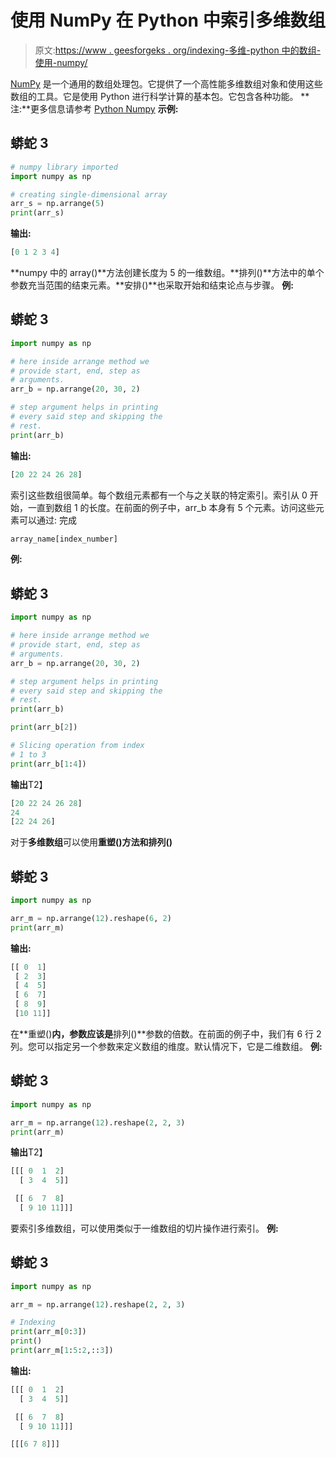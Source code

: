 # 使用 NumPy 在 Python 中索引多维数组

> 原文:[https://www . geesforgeks . org/indexing-多维-python 中的数组-使用-numpy/](https://www.geeksforgeeks.org/indexing-multi-dimensional-arrays-in-python-using-numpy/)

[NumPy](https://www.geeksforgeeks.org/python-numpy/) 是一个通用的数组处理包。它提供了一个高性能多维数组对象和使用这些数组的工具。它是使用 Python 进行科学计算的基本包。它包含各种功能。
**注:**更多信息请参考 [Python Numpy](http://geeksforgeeks.org/python-numpy/)
**示例:**

## 蟒蛇 3

```py
# numpy library imported
import numpy as np

# creating single-dimensional array
arr_s = np.arrange(5)
print(arr_s)
```

**输出:**

```py
[0 1 2 3 4]
```

**numpy 中的 array()**方法创建长度为 5 的一维数组。**排列()**方法中的单个参数充当范围的结束元素。**安排()**也采取开始和结束论点与步骤。
**例:**

## 蟒蛇 3

```py
import numpy as np

# here inside arrange method we
# provide start, end, step as
# arguments.
arr_b = np.arrange(20, 30, 2)

# step argument helps in printing
# every said step and skipping the
# rest.
print(arr_b)
```

**输出:**

```py
[20 22 24 26 28]
```

索引这些数组很简单。每个数组元素都有一个与之关联的特定索引。索引从 0 开始，一直到数组 1 的长度。在前面的例子中，arr_b 本身有 5 个元素。访问这些元素可以通过:
完成

```py
array_name[index_number]
```

**例:**

## 蟒蛇 3

```py
import numpy as np

# here inside arrange method we
# provide start, end, step as
# arguments.
arr_b = np.arrange(20, 30, 2)

# step argument helps in printing
# every said step and skipping the
# rest.
print(arr_b)

print(arr_b[2])

# Slicing operation from index
# 1 to 3
print(arr_b[1:4])
```

**输出**T2】

```py
[20 22 24 26 28]
24
[22 24 26]
```

对于**多维数组**可以使用**重塑()**方法和**排列()**

## 蟒蛇 3

```py
import numpy as np

arr_m = np.arrange(12).reshape(6, 2)
print(arr_m)
```

**输出:**

```py
[[ 0  1]
 [ 2  3]
 [ 4  5]
 [ 6  7]
 [ 8  9]
 [10 11]]
```

在**重塑()**内，参数应该是**排列()**参数的倍数。在前面的例子中，我们有 6 行 2 列。您可以指定另一个参数来定义数组的维度。默认情况下，它是二维数组。
**例:**

## 蟒蛇 3

```py
import numpy as np

arr_m = np.arrange(12).reshape(2, 2, 3)
print(arr_m)
```

**输出**T2】

```py
[[[ 0  1  2]
  [ 3  4  5]]

 [[ 6  7  8]
  [ 9 10 11]]]
```

要索引多维数组，可以使用类似于一维数组的切片操作进行索引。
**例:**

## 蟒蛇 3

```py
import numpy as np

arr_m = np.arrange(12).reshape(2, 2, 3)

# Indexing
print(arr_m[0:3])
print()
print(arr_m[1:5:2,::3])
```

**输出:**

```py
[[[ 0  1  2]
  [ 3  4  5]]

 [[ 6  7  8]
  [ 9 10 11]]]

[[[6 7 8]]]
```